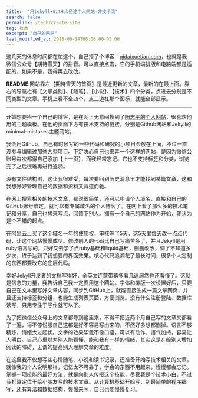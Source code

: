 ```yaml
---
title:  "用jekyll+GitHub搭建个人网站-非技术流"
search: false
permalink: /tech/create-site
tag: 技术
excerpt: "自己的网站"
last_modified_at: 2018-06-14T08:06:00-05:00
---
```


这几天的休息时间都在忙这个，自己搭了个博客：[qidaixuetian.com](https://qidaixuetian.com/)，也就是我微信公众号【期待雪天】的拼音。可以直接点击，它的手机端排版和电脑端都是适配的，如果不是，我得再去改改。

**README**:网站靠左【期待雪天的首页】是最近更新的文章，最新的在最上面。靠右的导航栏有【文章类别】、【随笔】、【小说】、【技术】四个分类，点进去分别是不同类型的文章。手机上看不全四个，点三道杠那个图标，就能全部显示。

---



开始想要搭一个自己的博客，是在网上无意间搜到了[阳志平的个人网站](https://www.yangzhiping.com)，很喜欢他用的主题模板。在他的页面下方有技术支持的链接，分别是Github网站和Jekyll的minimal-mistakes主题网站。

我会用Github，自己有时候写的一些代码和研究的小项目会放在上面，不过一直没参与编辑过那些大型项目。下定决心自己也来弄一个这样的网站，是因为微信公账号每次都得自己添加【上一页】，而我经常忘记。它也不支持标签和分类，浏览完了之后很难再进行追溯。

没有文件结构树，这让我很难受，每次要回到历史消息里才能找到某篇文章，这和我想好好管理自己的数据和资料又背道而驰。

在网上搜索相关的技术文章，都说很简单，还可以申请个人域名，直接和自己的GitHub账号绑定，就可以有专属域名的个人博客了。在网上看了那么多的技术笔记和分享，自己也想来写点，回馈下别人。拥有一个自己的网站作为开始，我认为是个不错的起点。

在阿里云上买了这个域名一年的使用权，审核等了5天。这5天里每天改一点点代码，让这个网站慢慢成型。修改别人的代码比自己写痛苦多了，并且Jekyll是用ruby语言写的，只好又去学了点ruby基础和liquid基础，删删改改，调了不知道多少次，终于达到了我想要的界面效果。核心代码追溯花了最长时间，很多个人定制的东西都要改它的底层代码。

幸好Jekyll开发者的文档写得好，全英文连蒙带猜多看几遍居然也还看懂了。这就是信念的力量，我告诉自己我一定要用这个网站。字体和排版一次设置好后，只要自己在文本里写好文章内容，同步到GitHub上，就能直接生成一篇文章网页，并且还支持标签和分组，也能生成列表页面，方便浏览。没有什么注册登陆、数据库读写，只用专注于写作就可以了。

为了把微信公众号上的文章都导到这里来，不得不把近两个月自己写的文章又都看了一遍，得不停说服自己这都是好不容易写出来的，不然好多想都删掉。语言不够精炼，情绪太过起伏。文字的效果毕竟不像口语，可以有动作、语气加持，容易让人明白。自己心里以为别人能看懂，能和我有一样的情绪，其实这是在给别人增加阅读的障碍，无谓的提高别人理解文章的难度。

在这里我不仅想写些心情随笔、小说和读书记录，还准备开始写技术相关的文章。就像我的个人说明那样，记忆太不可靠了，学会的东西不用起来，慢慢都会忘记。掌握一项技能的最好方法，就是向别人传授这个技能，尽管我是个技术小白，不过我打算定位于给小朋友写的技术文章。从计算机基础开始写，到最简单的程序编写，还有算法和数据结构，慢慢来写，自己也能慢慢复习。










